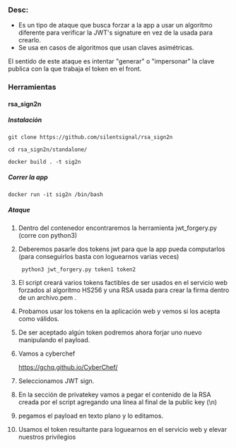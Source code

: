 ### Desc:

- Es un tipo de ataque que busca forzar a la app a usar un algoritmo diferente para verificar la JWT's signature en vez de la usada para crearlo.
- Se usa en casos de algoritmos que usan claves asimétricas.

El sentido de este ataque es intentar "generar" o "impersonar" la clave publica con la que trabaja el token en el front.

### Herramientas

#### rsa_sign2n
##### Instalación

    git clone https://github.com/silentsignal/rsa_sign2n
    
    cd rsa_sign2n/standalone/
    
    docker build . -t sig2n

##### Correr la app

    docker run -it sig2n /bin/bash

##### Ataque

1. Dentro del contenedor encontraremos la herramienta jwt_forgery.py (corre con python3)
2. Deberemos pasarle dos tokens jwt para que la app pueda computarlos (para conseguirlos basta con loguearnos varias veces)

        python3 jwt_forgery.py token1 token2

3. El script creará varios tokens factibles de ser usados en el servicio web forzados al algoritmo HS256 y una RSA usada para crear la firma dentro de un archivo.pem .
4. Probamos usar los tokens en la aplicación web y vemos si los acepta como válidos.
5. De ser aceptado algún token podremos ahora forjar uno nuevo manipulando el payload.
6. Vamos a cyberchef
   
    https://gchq.github.io/CyberChef/
   
7. Seleccionamos JWT sign.
8. En la sección de privatekey vamos a pegar el contenido de la RSA creada por el script agregando una línea al final de la public key (\n)
9. pegamos el payload en texto plano y lo editamos.
10. Usamos el token resultante para loguearnos en el servicio web y elevar nuestros privilegios

